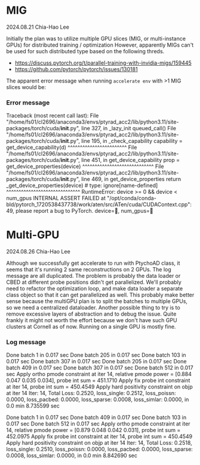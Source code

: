 
# MIG
2024.08.21 Chia-Hao Lee

Initially the plan was to utilize multiple GPU slices (MIG, or multi-instance GPUs) for distributed training / optimization
However, apparently MIGs can't be used for such distributed type based on the following threds.
- https://discuss.pytorch.org/t/parallel-training-with-invidia-migs/159445
- https://github.com/pytorch/pytorch/issues/130181

The apparent error message when running `accelerate env` with >1 MIG slices would be:

### Error message
Traceback (most recent call last):
  File "/home/fs01/cl2696/anaconda3/envs/ptyrad_acc2/lib/python3.11/site-packages/torch/cuda/__init__.py", line 327, in _lazy_init
    queued_call()
  File "/home/fs01/cl2696/anaconda3/envs/ptyrad_acc2/lib/python3.11/site-packages/torch/cuda/__init__.py", line 195, in _check_capability
    capability = get_device_capability(d)
                 ^^^^^^^^^^^^^^^^^^^^^^^^
  File "/home/fs01/cl2696/anaconda3/envs/ptyrad_acc2/lib/python3.11/site-packages/torch/cuda/__init__.py", line 451, in get_device_capability
    prop = get_device_properties(device)
           ^^^^^^^^^^^^^^^^^^^^^^^^^^^^^
  File "/home/fs01/cl2696/anaconda3/envs/ptyrad_acc2/lib/python3.11/site-packages/torch/cuda/__init__.py", line 469, in get_device_properties
    return _get_device_properties(device)  # type: ignore[name-defined]
           ^^^^^^^^^^^^^^^^^^^^^^^^^^^^^^
RuntimeError: device >= 0 && device < num_gpus INTERNAL ASSERT FAILED at "/opt/conda/conda-bld/pytorch_1720538437738/work/aten/src/ATen/cuda/CUDAContext.cpp":49, please report a bug to PyTorch. device=, num_gpus=

# Multi-GPU
2024.08.26 Chia-Hao Lee

Although we successfully get accelerate to run with PtychoAD class, it seems that it's running 2 same reconstructions on 2 GPUs. 
The log message are all duplicated. The problem is probably the data loader or CBED at different probe positions didn't get parallelized. 
We'll probably need to refactor the optimization loop, and make data loader a separate class object so that it can get parallelized as well.
This probably make better sense because the multiGPU plan is to split the batches to multiple GPUs, so we need a centralized dataloader.
Another possible thing to try is to remove excessive layers of abstraction and to debug the issue. Quite frankly it might not worth the effort because
we don't have such GPU clusters at Cornell as of now. Running on a single GPU is mostly fine.

### Log message
Done batch 1 in 0.017 sec
Done batch 205 in 0.017 sec
Done batch 103 in 0.017 sec
Done batch 307 in 0.017 sec
Done batch 205 in 0.017 sec
Done batch 409 in 0.017 sec
Done batch 307 in 0.017 sec
Done batch 512 in 0.017 sec
Apply ortho pmode constraint at iter 14, relative pmode power = [0.884 0.047 0.035 0.034], probe int sum = 451.1710
Apply fix probe int constraint at iter 14, probe int sum = 450.4549
Apply hard positivity constraint on objp at iter 14
Iter: 14, Total Loss: 0.2520, loss_single: 0.2512, loss_poissn: 0.0000, loss_pacbed: 0.0000, loss_sparse: 0.0008, loss_simlar: 0.0000, in 0.0 min 8.735599 sec

Done batch 1 in 0.017 sec
Done batch 409 in 0.017 sec
Done batch 103 in 0.017 sec
Done batch 512 in 0.017 sec
Apply ortho pmode constraint at iter 14, relative pmode power = [0.879 0.048 0.042 0.031], probe int sum = 452.0975
Apply fix probe int constraint at iter 14, probe int sum = 450.4549
Apply hard positivity constraint on objp at iter 14
Iter: 14, Total Loss: 0.2518, loss_single: 0.2510, loss_poissn: 0.0000, loss_pacbed: 0.0000, loss_sparse: 0.0008, loss_simlar: 0.0000, in 0.0 min 8.842690 sec